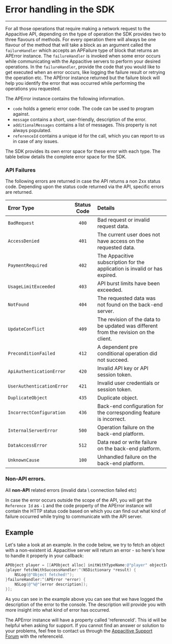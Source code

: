 ﻿# Error handling in the SDK
----

For all those operations that require making a network request to the Appacitive API, depending on the type of operation the SDK provides two to three flavours of methods. For every operation there will always be one flavour of the method that will take a block as an argument called the `failureHandler` which accepts an APFailure type of block that returns an APError instance. The `failureHandler` is invoked when some error occurs while communicating with the Appacitive servers to perform your desired operations. In the `failureHandler`, provide the code that you would like to get executed when an error occurs, like logging the failure result or retrying the operation etc. The APError instance returned but the failure block will help you identify the error that was occurred while performing the operations you requested.

The APError instance contains the following information.

* `code` holds a generic error code. The code can be used to program against.
* `message` contains a short, user-friendly, description of the error.
* `additionalMessages` contains a list of messages. This property is not always populated.
* `referenceId` contains a unique id for the call, which you can report to us in case of any issues.

The SDK provides its own error space for these error with each type. The table below details the complete error space for the SDK.

### API Failures

The following errors are returned in case the API returns a non 2xx status code.
Depending upon the status code returned via the API, specific errors are returned.

| Error Type | Status Code | Details |
|:------------- |:-------------:|:-------------|
| `BadRequest` | `400` | Bad request or invalid request data. |
| `AccessDenied` | `401` | The current user does not have access on the requested data. |
| `PaymentRequired` | `402` | The Appacitive subscription for the application is invalid or has expired. |
| `UsageLimitExceeded` | `403` | API burst limits have been exceeded. |
| `NotFound` | `404` | The requested data was not found on the back-end server. |
| `UpdateConflict` | `409` | The revision of the data to be updated was different from the revision on the client. |
| `PreconditionFailed` | `412` |  A dependent pre conditional operation did not succeed.  |
| `ApiAuthenticationError` | `420` | Invalid API key or API session token. |
| `UserAuthenticationError` | `421` | Invalid user credentials or session token. |
| `DuplicateObject` | `435` | Duplicate object. |
| `IncorrectConfiguration` | `436` | Back-end configuration for the corresponding feature is incorrect. |
| `InternalServerError` | `500` | Operation failure on the back-end platform. |
| `DataAccessError` | `512` | Data read or write failure on the back-end platform. |
| `UnknownCause` | `100` | Unhandled failure on the back-end platform. |
       
### Non-API errors.

All **non-API** related errors (invalid data \ connection failed etc)

In case the error occurs outside the scope of the API, you will get the `Reference Id` as `-1` and the code property of the APError instance will contain the HTTP status code based on which you can find out what kind of failure occurred while trying to communicate with the API server.


## Example

Let's take a look at an example. In the code below, we try to fetch an object with a non-existent id. Appacitive server will return an error - so here's how to handle it properly in your callback:

```objectivec
APObject player = [[APObject alloc] initWithTypeName:@"player" objectId:@"11123123123"];
[player fetchWithSuccessHandler:^(NSDictionary *result) {
	NSLog(@"Object fetched!");
}failureHandler:^(APError *error) {
	NSLog(@"%@"[error description]);
}];
```

As you can see in the example above you can see that we have logged the description of the error to the console. The description will provide you with more insight into what kind of error has occurred.

<div class="block-notice">
    <i class="glyphicon glyphicon-info-sign"></i> The APError instance will have a property called 'referenceId'. This id will be helpful when asking for support. If you cannot find an answer or solution to your problems, feel free to contact us through the <a href="http://appacitive.freshdesk.com">Appacitive Support Forum</a> with the referenceId.
</div>
